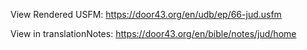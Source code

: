 View Rendered USFM: https://door43.org/en/udb/ep/66-jud.usfm

View in translationNotes: https://door43.org/en/bible/notes/jud/home
